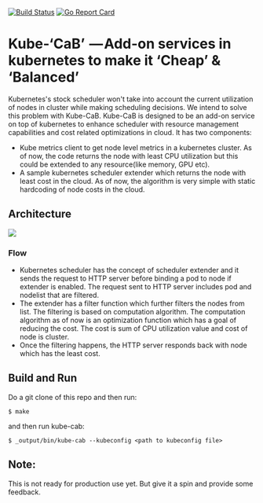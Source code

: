 [![Build Status](https://travis-ci.org/ravisantoshgudimetla/kube-cab.svg?branch=master)](https://travis-ci.org/ravisantoshgudimetla/kube-cab)
[![Go Report Card](https://goreportcard.com/badge/github.com/ravisantoshgudimetla/kube-cab)](https://goreportcard.com/report/github.com/ravisantoshgudimetla/kube-cab)
# Kube-‘CaB’  — Add-on services in kubernetes to make it ‘Cheap’ & ‘Balanced’
Kubernetes's stock scheduler won't take into account the current utilization of nodes in cluster while making scheduling decisions. We intend to solve this problem with Kube-CaB. Kube-CaB is designed to be an add-on service on top of kubernetes to enhance scheduler with resource management capabilities and cost related optimizations in cloud. It has two components:
- Kube metrics client to get node level metrics in a kubernetes cluster. As of now, the code returns the node with least CPU utilization but this could be extended to any resource(like memory, GPU etc).
- A sample kubernetes scheduler extender which returns the node with least cost in the cloud. As of now, the algorithm is very simple with static hardcoding of node costs in the cloud.

## Architecture

![](https://github.com/ravisantoshgudimetla/kube-CaB/blob/master/Kube-CaB%20Arch.png)

### Flow
- Kubernetes scheduler has the concept of scheduler extender and it sends the request to HTTP server before binding a pod to node if extender is enabled. The request sent to HTTP server includes pod and nodelist that are filtered. 
- The extender has a filter function which further filters the nodes from list. The filtering is based on computation algorithm. The computation algorithm as of now is an optimization function which has a goal of reducing the cost. The cost is sum of CPU utilization value and cost of node is cluster.
- Once the filtering happens, the HTTP server responds back with node which has the least cost.

## Build and Run

 Do a git clone of this repo and then run:

```
$ make
```
and then run kube-cab:

```
$ _output/bin/kube-cab --kubeconfig <path to kubeconfig file>
```

## Note:
This is not ready for production use yet. But give it a spin and provide some feedback.

